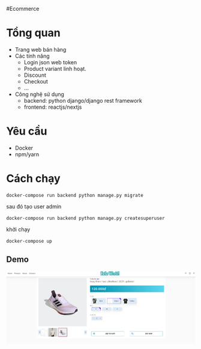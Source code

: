#Ecommerce
# Tổng quan

- Trang web bán hàng 
- Các tính năng
  - Login json web token
  - Product variant linh hoạt.
  - Discount
  - Checkout 
  -  ...
- Công nghệ sử dụng
  - backend: python django/django rest framework
  - frontend: reactjs/nextjs
# Yêu cầu 
  * Docker
  * npm/yarn
# Cách chạy
```
docker-compose run backend python manage.py migrate
```
sau đó tạo user admin
```
docker-compose run backend python manage.py createsuperuser
```
khởi chạy
```
docker-compose up
```
## Demo 
![Hình ảnh](https://github.com/vuongvanchinh/ecommerce/blob/main/showoff.png)
